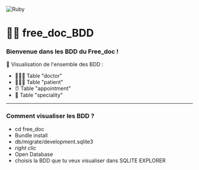 ![Ruby](https://img.shields.io/badge/ruby-%23CC342D.svg?style=for-the-badge&logo=ruby&logoColor=white)

# 👋🏻 free_doc_BDD

### Bienvenue dans les BDD du Free_doc !

👀 Visualisation de l'ensemble des BDD :

- 👩🏻‍⚕️ Table "doctor"
- 🙋🏻‍♂️ Table "patient"
- ⏰ Table "appointment"
- 🌟 Table "speciality"

---

### Comment visualiser les BDD ?

- cd free_doc
- Bundle install
- db/migrate/development.sqlite3
- _right clic_
- Open Database
- choisis la BDD que tu veux visualiser dans SQLITE EXPLORER
